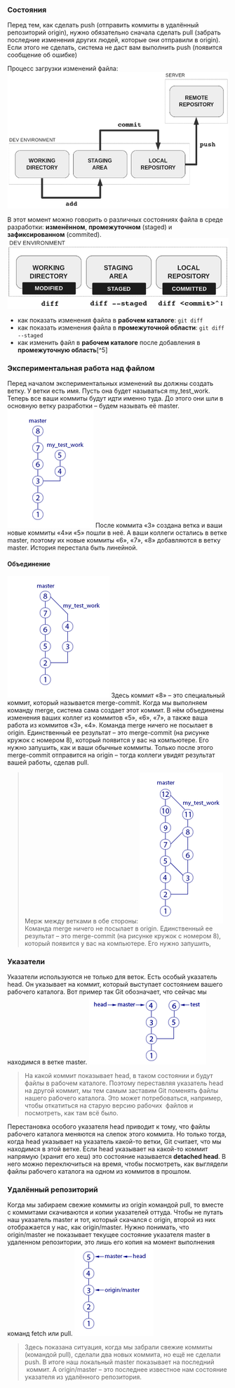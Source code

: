 ### Состояния
Перед тем, как сделать push (отправить коммиты в удалённый репозиторий origin), нужно обязательно сначала сделать pull (забрать последние изменения других людей, которые они отправили в origin). Если этого не сделать, система не даст вам выполнить push (появится сообщение об ошибке)

Процесс загрузки изменений файла:
![Commit/Push](_attachments/e318f0d3e35459cec30d61a534663cbf.png)

В этот момент можно говорить о различных состояниях файла в среде разработки: **изменённом**, **промежуточном** (staged) и **зафиксированном** (commited).
![Разработка](_attachments/5f72dfd0442b4ab09d684edd5624ab92.png)
-   как показать изменения файла в **рабочем каталоге**: `git diff`
-   как показать изменения файла в **промежуточной области**: `git diff --staged`
-   как изменить файл в **рабочем каталоге** после добавления в **промежуточную область**[^5]

### Экспериментальная работа над файлом
Перед началом экспериментальных изменений вы должны создать ветку. У ветки есть имя. Пусть она будет называться my_test_work. Теперь все ваши коммиты будут идти именно туда. До этого они шли в основную ветку разработки – будем называть её master.
![Пример ветвления проекта](_attachments/157c9cbfde4c06800a26a63533877db6.png)
После коммита «3» создана ветка и ваши новые коммиты «4»и «5» пошли в неё. А ваши коллеги остались в ветке master, поэтому их новые коммиты «6», «7», «8» добавляются в ветку master. История перестала быть линейной.

#### Объединение
![Объединение веток](_attachments/56827fdfd9e15f77e2b070b0d8be36fb.png)
Здесь коммит «8» – это специальный коммит, который называется merge-commit. Когда мы выполняем команду merge, система сама создает этот коммит. В нём объединены изменения ваших коллег из коммитов «5», «6», «7», а также ваша работа из коммитов «3», «4». Команда merge ничего не посылает в origin. Единственный ее результат – это merge-commit (на рисунке кружок с номером 8), который появится у вас на компьютере. Его нужно запушить, как и ваши обычные коммиты. Только после этого merge-commit отправится на origin – тогда коллеги увидят результат вашей работы, сделав pull.

>Мерж между ветками в обе стороны:
![Объединение веток в обе стороны](_attachments/8adf28605bb3324d6fb0033d5e91531c.png)
>Команда merge ничего не посылает в origin. Единственный ее результат – это merge-commit (на рисунке кружок с номером 8), который появится у вас на компьютере. Его нужно запушить,


### Указатели
Указатели используются не только для веток. Есть особый указатель head. Он указывает на коммит, который выступает состоянием вашего рабочего каталога. Вот пример так Git обозначает, что сейчас мы находимся в ветке master.
![Head](_attachments/dbee96bcb3047a6ef1eb3555d496bd73.png)

> На какой коммит показывает head, в таком состоянии и будут файлы в рабочем каталоге. Поэтому переставляя указатель head на другой коммит, мы тем самым заставим Git поменять файлы нашего рабочего каталога. Это может потребоваться, например, чтобы откатиться на старую версию рабочих  файлов и посмотреть, как там всё было.

Перестановка особого указателя head приводит к тому, что файлы рабочего каталога меняются на слепок этого коммита. Но только тогда, когда head указывает на указатель какой-то ветки, Git считает, что мы находимся в этой ветке. Если head указывает на какой-то коммит напрямую (хранит его хеш) это состояние называется **detached head**. В него можно переключиться на время, чтобы посмотреть, как выглядели файлы рабочего каталога на одном из коммитов в прошлом.

### Удалённый репозиторий 
Когда мы забираем свежие коммиты из origin командой pull, то вместе с коммитами скачиваются и копии указателей оттуда. Чтобы не путать наш указатель master и тот, который скачался с origin, второй из них отображается у нас, как origin/master. Нужно понимать, что origin/master не показывает текущее состояние указателя master в удаленном репозитории, это лишь его копия на момент выполнения команд fetch или pull.
![Master/Origin](_attachments/0fddc43e90c7265b0648d7cd194768fc.png)
>Здесь показана ситуация, когда мы забрали свежие коммиты (командой pull), сделали два новых коммита, но ещё не сделали push. В итоге наш локальный master показывает на последний  коммит. А origin/master – это последнее известное нам состояние указателя из удалённого репозитория.